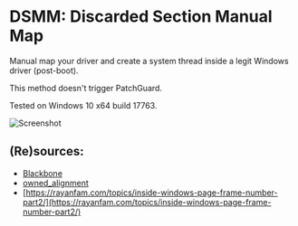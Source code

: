# DSMM: Discarded Section Manual Map

Manual map your driver and create a system thread inside a legit Windows driver (post-boot).

This method doesn't trigger PatchGuard.

Tested on Windows 10 x64 build 17763.

![Screenshot](https://i.imgur.com/lzLNKaC.png)

## (Re)sources:

- [Blackbone](https://github.com/DarthTon/Blackbone)
- [owned_alignment](https://github.com/vmcall/owned_alignment)
- [https://rayanfam.com/topics/inside-windows-page-frame-number-part2/](https://rayanfam.com/topics/inside-windows-page-frame-number-part2/)